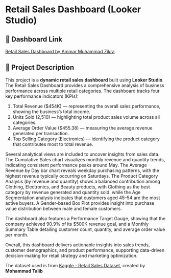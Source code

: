 # Retail Sales Dashboard (Looker Studio)
## 📌 Dashboard Link
[Retail Sales Dashboard by Ammar Muhammad Zikra](https://lookerstudio.google.com/u/0/reporting/2f90f413-0193-498c-b1b5-6ca3b955964b/page/DApUF)

## 📌 Project Description
This project is a **dynamic retail sales dashboard** built using **Looker Studio**.  
The Retail Sales Dashboard provides a comprehensive analysis of business performance across multiple retail categories. The dashboard tracks four key performance indicators (KPIs):
1. Total Revenue ($454K) — representing the overall sales performance, showing the business’s total income.
2. Units Sold (2,510) — highlighting total product sales volume across all categories.
3. Average Order Value ($455.38) — measuring the average revenue generated per transaction.
4. Top Selling Category (Electronics) — identifying the product category that contributes most to total revenue.

Several analytical views are included to uncover insights from sales data. The Cumulative Sales chart visualizes monthly revenue and quantity trends, indicating consistent performance peaks around May. The Average Revenue by Day bar chart reveals weekday purchasing patterns, with the highest revenue typically occurring on Saturdays. The Product Category Analysis (by revenue and quantity) shows a balanced contribution among Clothing, Electronics, and Beauty products, with Clothing as the best category by revenue generated and quantity sold. while the Age Segmentation analysis indicates that customers aged 45–54 are the most active buyers. A Gender-based Box Plot provides insight into purchase value distribution between male and female customers.

The dashboard also features a Performance Target Gauge, showing that the company achieved 90.9% of its $500K revenue goal, and a Monthly Summary Table detailing customer count, quantity, and average order value per month.

Overall, this dashboard delivers actionable insights into sales trends, customer demographics, and product performance, supporting data-driven decision-making for retail strategy and marketing optimization.

The dataset used is from [Kaggle - Retail Sales Dataset](https://www.kaggle.com/datasets/mohammadtalib786/retail-sales-dataset/data), created by **Mohammad Talib**
